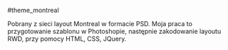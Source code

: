 #theme_montreal

Pobrany z sieci layout Montreal w formacie PSD. Moja praca to przygotowanie szablonu w Photoshopie, następnie zakodowanie layoutu RWD, przy pomocy HTML, CSS, JQuery.